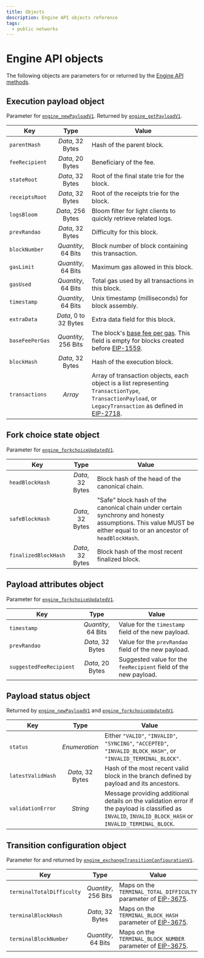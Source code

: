 ```yaml
---
title: Objects
description: Engine API objects reference
tags:
  - public networks
---
```


# Engine API objects

The following objects are parameters for or returned by the [Engine API methods](index.md).

## Execution payload object

Parameter for [`engine_newPayloadV1`](index.md#engine_newpayloadv1). Returned by [`engine_getPayloadV1`](index.md#engine_getpayloadv1).

| Key | Type | Value |
| --- | :-: | --- |
| `parentHash` | _Data_, 32 Bytes | Hash of the parent block. |
| `feeRecipient` | _Data_, 20 Bytes | Beneficiary of the fee. |
| `stateRoot` | _Data_, 32 Bytes | Root of the final state trie for the block. |
| `receiptsRoot` | _Data_, 32 Bytes | Root of the receipts trie for the block. |
| `logsBloom` | _Data_, 256 Bytes | Bloom filter for light clients to quickly retrieve related logs. |
| `prevRandao` | _Data_, 32 Bytes | Difficulty for this block. |
| `blockNumber` | _Quantity_, 64 Bits | Block number of block containing this transaction. |
| `gasLimit` | _Quantity_, 64 Bits | Maximum gas allowed in this block. |
| `gasUsed` | _Quantity_, 64 Bits | Total gas used by all transactions in this block. |
| `timestamp` | _Quantity_, 64 Bits | Unix timestamp (milliseconds) for block assembly. |
| `extraData` | _Data_, 0 to 32 Bytes | Extra data field for this block. |
| `baseFeePerGas` | _Quantity_, 256 Bits | The block's [base fee per gas](../../concepts/transactions/types.md#eip1559-transactions). This field is empty for blocks created before [EIP-1559](https://github.com/ethereum/EIPs/blob/2d8a95e14e56de27c5465d93747b0006bd8ac47f/EIPS/eip-1559.md). |
| `blockHash` | _Data_, 32 Bytes | Hash of the execution block. |
| `transactions` | _Array_ | Array of transaction objects, each object is a list representing `TransactionType`, `TransactionPayload`, or `LegacyTransaction` as defined in [EIP-2718](https://eips.ethereum.org/EIPS/eip-2718). |

## Fork choice state object

Parameter for [`engine_forkchoiceUpdatedV1`](index.md#engine_forkchoiceupdatedv1).

| Key | Type | Value |
| --- | :-: | --- |
| `headBlockHash` | _Data_, 32 Bytes | Block hash of the head of the canonical chain. |
| `safeBlockHash` | _Data_, 32 Bytes | "Safe" block hash of the canonical chain under certain synchrony and honesty assumptions. This value MUST be either equal to or an ancestor of `headBlockHash`. |
| `finalizedBlockHash` | _Data_, 32 Bytes | Block hash of the most recent finalized block. |

## Payload attributes object

Parameter for [`engine_forkchoiceUpdatedV1`](index.md#engine_forkchoiceupdatedv1).

| Key | Type | Value |
| --- | :-: | --- |
| `timestamp` | _Quantity_, 64 Bits | Value for the `timestamp` field of the new payload. |
| `prevRandao` | _Data_, 32 Bytes | Value for the `prevRandao` field of the new payload. |
| `suggestedFeeRecipient` | _Data_, 20 Bytes | Suggested value for the `feeRecipient` field of the new payload. |

## Payload status object

Returned by [`engine_newPayloadV1`](index.md#engine_newpayloadv1) and [`engine_forkchoiceUpdatedV1`](index.md#engine_forkchoiceupdatedv1).

| Key | Type | Value |
| --- | :-: | --- |
| `status` | _Enumeration_ | Either `"VALID"`, `"INVALID"`, `"SYNCING"`, `"ACCEPTED"`, `"INVALID_BLOCK_HASH"`, or `"INVALID_TERMINAL_BLOCK"`. |
| `latestValidHash` | _Data_, 32 Bytes | Hash of the most recent valid block in the branch defined by payload and its ancestors. |
| `validationError` | _String_ | Message providing additional details on the validation error if the payload is classified as `INVALID`, `INVALID_BLOCK_HASH` or `INVALID_TERMINAL_BLOCK`. |

## Transition configuration object

Parameter for and returned by [`engine_exchangeTransitionConfigurationV1`](index.md#engine_exchangetransitionconfigurationv1).

| Key | Type | Value |
| --- | :-: | --- |
| `terminalTotalDifficulty` | _Quantity_, 256 Bits | Maps on the `TERMINAL_TOTAL_DIFFICULTY` parameter of [EIP-3675](https://eips.ethereum.org/EIPS/eip-3675#client-software-configuration). |
| `terminalBlockHash` | _Data_, 32 Bytes | Maps on the `TERMINAL_BLOCK_HASH` parameter of [EIP-3675](https://eips.ethereum.org/EIPS/eip-3675#client-software-configuration). |
| `terminalBlockNumber` | _Quantity_, 64 Bits | Maps on the `TERMINAL_BLOCK_NUMBER` parameter of [EIP-3675](https://eips.ethereum.org/EIPS/eip-3675#client-software-configuration). |
